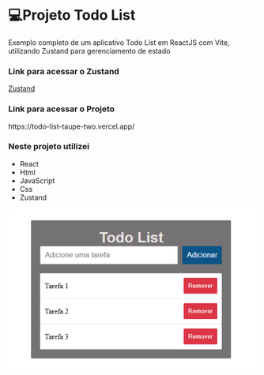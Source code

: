<h1>💻Projeto Todo List</h1>
<p>Exemplo completo de um aplicativo Todo List em ReactJS com Vite, utilizando Zustand para gerenciamento de estado</p>
<h3>Link para acessar o Zustand</h3>
<a href='https://zustand-demo.pmnd.rs/'>Zustand</a>
<h3>Link para acessar o Projeto</h3>
https://todo-list-taupe-two.vercel.app/
<h3>Neste projeto utilizei</h3>
<ul>
  <li>React</li>
  <li>Html</li>
  <li>JavaScript</li>
  <li>Css</li>
  <li>Zustand</li>
</ul>
<img src="https://github.com/AlanDiego-py/Todo_List/blob/main/Sem%20t%C3%ADtulo.png">
